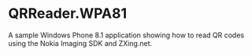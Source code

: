# QRReader.WPA81
A sample Windows Phone 8.1 application showing how to read QR codes using the Nokia Imaging SDK and ZXing.net.
